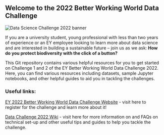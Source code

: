 
## Welcome to the 2022 Better Working World Data Challenge

![Data Science Challenge 2022 banner](https://user-images.githubusercontent.com/8722155/155844320-675d999b-d413-4cf5-9ff9-857d2637729b.jpg)

If you are a university student, young professional with less than two years of experience or an EY employee looking to learn more about data science and are interested in building a sustainable future – join us as we ask: **How do you protect biodiversity with the click of a button?**

This Git repository contains various helpful resources for you to get started on Challenge 1 and 2 of the EY Better Working World Data Challenge 2022. Here, you can find various resources including datasets, sample Jupyter notebooks, and other helpful guides to aid you in tackling the challenges.

### Useful links:
[EY 2022 Better Working World Data Challenge Website](https://challenge.ey.com/) - visit here to register for the challenge and learn more about it!

[Data Challenge 2022 Wiki](https://github.com/EY-Data-Science-Program/2022-Better-Working-World-Data-Challenge/wiki) - visit here for more information on and FAQs on technical set-up and other useful tips and guides to help you tackle the challenge.
